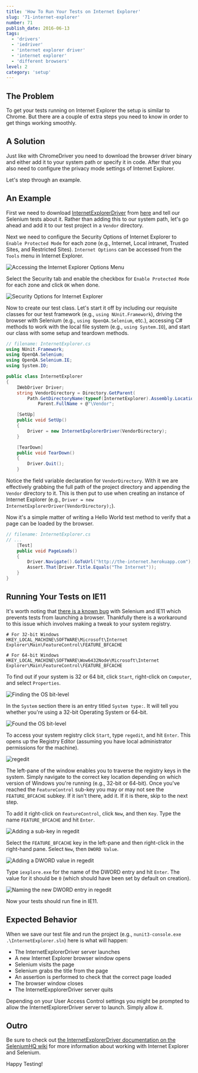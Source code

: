 ```yaml
---
title: 'How To Run Your Tests on Internet Explorer'
slug: '71-internet-explorer'
number: 71
publish_date: 2016-06-13
tags:
  - 'drivers'
  - 'iedriver'
  - 'internet explorer driver'
  - 'internet explorer'
  - 'different browsers'
level: 2
category: 'setup'
---
```


## The Problem

To get your tests running on Internet Explorer the setup is similar to Chrome. But there are a couple of extra steps you need to know in order to get things working smoothly.

## A Solution

Just like with ChromeDriver you need to download the browser driver binary and either add it to your system path or specify it in code. After that you also need to configure the privacy mode settings of Internet Explorer.

Let's step through an example.

## An Example

First we need to download [InternetExplorerDriver](https://github.com/SeleniumHQ/selenium/wiki/InternetExplorerDriver) from [here](http://selenium-release.storage.googleapis.com/index.html) and tell our Selenium tests about it. Rather than adding this to our system path, let's go ahead and add it to our test project in a `Vendor` directory.

Next we need to configure the Security Options of Internet Explorer to `Enable Protected Mode` for each zone (e.g., Internet, Local intranet, Trusted Sites, and Restricted Sites). `Internet Options` can be accessed from the `Tools` menu in Internet Explorer.

![Accessing the Internet Explorer Options Menu](./../../images/internet-explorer/tools-options.png)

Select the Security tab and enable the checkbox for `Enable Protected Mode` for each zone and click `OK` when done.

![Security Options for Internet Explorer](./../../images/internet-explorer/security-options.png)

Now to create our test class. Let's start it off by including our requisite classes for our test framework (e.g., `using NUnit.Framework`), driving the browser with Selenium (e.g., `using OpenQA.Selenium`, etc.), accessing C# methods to work with the local file system (e.g., `using System.IO`), and start our class with some setup and teardown methods.

```csharp
// filename: InternetExplorer.cs
using NUnit.Framework;
using OpenQA.Selenium;
using OpenQA.Selenium.IE;
using System.IO;

public class InternetExplorer
{
    IWebDriver Driver;
    string VendorDirectory = Directory.GetParent(
        Path.GetDirectoryName(typeof(InternetExplorer).Assembly.Location)).
            Parent.FullName + @"\Vendor";

    [SetUp]
    public void SetUp()
    {
        Driver = new InternetExplorerDriver(VendorDirectory);
    }

    [TearDown]
    public void TearDown()
    {
        Driver.Quit();
    }
```

Notice the field variable declaration for `VendorDirectory`. With it we are effectively grabbing the full path of the project directory and appending the `Vendor` directory to it. This is then put to use when creating an instance of Internet Explorer (e.g., `Driver = new InternetExplorerDriver(VendorDirectory);`).

Now it's a simple matter of writing a Hello World test method to verify that a page can be loaded by the browser.

```csharp
// filename: InternetExplorer.cs
// ...
    [Test]
    public void PageLoads()
    {
        Driver.Navigate().GoToUrl("http://the-internet.herokuapp.com");
        Assert.That(Driver.Title.Equals("The Internet"));
    }
}
```

## Running Your Tests on IE11

It's worth noting that [there is a known bug](https://github.com/seleniumhq/selenium-google-code-issue-archive/issues/6511#issuecomment-192149674) with Selenium and IE11 which prevents tests from launching a browser. Thankfully there is a workaround to this issue which involves making a tweak to your system registry.

```text
# For 32-bit Windows
HKEY_LOCAL_MACHINE\SOFTWARE\Microsoft\Internet Explorer\Main\FeatureControl\FEATURE_BFCACHE

# For 64-bit Windows
HKEY_LOCAL_MACHINE\SOFTWARE\Wow6432Node\Microsoft\Internet Explorer\Main\FeatureControl\FEATURE_BFCACHE
```

To find out if your system is 32 or 64 bit, click `Start`, right-click on `Computer`, and select `Properties`.

![Finding the OS bit-level](./../../images/internet-explorer/find-os-bit-level.png)

In the `System` section there is an entry titled `System type:`. It will tell you whether you're using a 32-bit Operating System or 64-bit.

![Found the OS bit-level](./../../images/internet-explorer/found-os-bit-level.png)

To access your system registry click `Start`, type `regedit`, and hit `Enter`. This opens up the Registry Editor (assuming you have local administrator permissions for the machine).

![regedit](./../../images/internet-explorer/regedit.png)

The left-pane of the window enables you to traverse the registry keys in the system. Simply navigate to the correct key location depending on which version of Windows you're running (e.g., 32-bit or 64-bit). Once you've reached the `FeatureControl` sub-key you may or may not see the `FEATURE_BFCACHE` subkey. If it isn't there, add it. If it is there, skip to the next step.

To add it right-click on `FeatureControl`, click `New`, and then `Key`. Type the name `FEATURE_BFCACHE` and hit `Enter`.

![Adding a sub-key in regedit](./../../images/internet-explorer/new-key-bfcache.png)

Select the `FEATURE_BFCACHE` key in the left-pane and then right-click in the right-hand pane. Select `New`, then `DWORD Value`.

![Adding a DWORD value in regedit](./../../images/internet-explorer/new-dword.png)

Type `iexplore.exe` for the name of the DWORD entry and hit `Enter`. The value for it should be `0` (which should have been set by default on creation).

![Naming the new DWORD entry in regedit](./../../images/internet-explorer/new-dword-with-name.png)

Now your tests should run fine in IE11.

## Expected Behavior

When we save our test file and run the project (e.g., `nunit3-console.exe .\InternetExplorer.sln`) here is what will happen:

- The InternetExplorerDriver server launches
- A new Internet Explorer browser window opens
- Selenium visits the page
- Selenium grabs the title from the page
- An assertion is performed to check that the correct page loaded
- The browser window closes
- The InternetExpplorerDriver server quits

Depending on your User Access Control settings you might be prompted to allow the InternetExplorerDriver server to launch. Simply allow it.

## Outro

Be sure to check out [the InternetExplorerDriver documentation on the SeleniumHQ wiki](https://github.com/SeleniumHQ/selenium/wiki/InternetExplorerDriver) for more information about working with Internet Explorer and Selenium.

Happy Testing!
